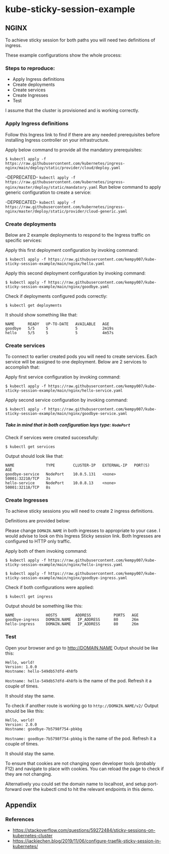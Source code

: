 # kube-sticky-session-example

## NGINX

To achieve sticky session for both paths you will need two definitions of ingress.

These example configurations show the whole process:

### Steps to reproduce:

- Apply Ingress definitions
- Create deployments
- Create services
- Create Ingresses
- Test

I assume that the cluster is provisioned and is working correctly.

### Apply Ingress definitions
Follow this Ingress link to find if there are any needed prerequisites before installing Ingress controller on your infrastructure.

Apply below command to provide all the mandatory prerequisites:

`$ kubectl apply -f https://raw.githubusercontent.com/kubernetes/ingress-nginx/main/deploy/static/provider/cloud/deploy.yaml`

-DEPRECATED- `kubectl apply -f https://raw.githubusercontent.com/kubernetes/ingress-nginx/master/deploy/static/mandatory.yaml`
Run below command to apply generic configuration to create a service:

-DEPRECATED- `kubectl apply -f https://raw.githubusercontent.com/kubernetes/ingress-nginx/master/deploy/static/provider/cloud-generic.yaml`

### Create deployments
Below are 2 example deployments to respond to the Ingress traffic on specific services:

Apply this first deployment configuration by invoking command:

`$ kubectl apply -f https://raw.githubusercontent.com/kempy007/kube-sticky-session-example/main/nginx/hello.yaml`

Apply this second deployment configuration by invoking command:

`$ kubectl apply -f https://raw.githubusercontent.com/kempy007/kube-sticky-session-example/main/nginx/goodbye.yaml`

Check if deployments configured pods correctly:

`$ kubectl get deployments`

It should show something like that:

```
NAME      READY   UP-TO-DATE   AVAILABLE   AGE
goodbye   5/5     5            5           2m19s
hello     5/5     5            5           4m57s
```

### Create services
To connect to earlier created pods you will need to create services. Each service will be assigned to one deployment. Below are 2 services to accomplish that:

Apply first service configuration by invoking command:

`$ kubectl apply -f https://raw.githubusercontent.com/kempy007/kube-sticky-session-example/main/nginx/hello-service.yaml`

Apply second service configuration by invoking command:

`$ kubectl apply -f https://raw.githubusercontent.com/kempy007/kube-sticky-session-example/main/nginx/goodbye-service.yaml`

##### Take in mind that in both configuration lays type: `NodePort`

Check if services were created successfully:

`$ kubectl get services`

Output should look like that:

```
NAME              TYPE        CLUSTER-IP   EXTERNAL-IP   PORT(S)           AGE
goodbye-service   NodePort    10.0.5.131   <none>        50001:32210/TCP   3s
hello-service     NodePort    10.0.8.13    <none>        50001:32118/TCP   8s
```
  
### Create Ingresses
  
To achieve sticky sessions you will need to create 2 ingress definitions.

Definitions are provided below:

Please change `DOMAIN.NAME` in both ingresses to appropriate to your case. I would advise to look on this Ingress Sticky session link. Both Ingresses are configured to HTTP only traffic.

Apply both of them invoking command:

`$ kubectl apply -f https://raw.githubusercontent.com/kempy007/kube-sticky-session-example/main/nginx/hello-ingress.yaml`

`$ kubectl apply -f https://raw.githubusercontent.com/kempy007/kube-sticky-session-example/main/nginx/goodbye-ingress.yaml`

Check if both configurations were applied:

`$ kubectl get ingress`

Output should be something like this:

```
NAME              HOSTS        ADDRESS          PORTS   AGE
goodbye-ingress   DOMAIN.NAME   IP_ADDRESS      80      26m
hello-ingress     DOMAIN.NAME   IP_ADDRESS      80      26m
```  

### Test

Open your browser and go to http://DOMAIN.NAME Output should be like this:

```
Hello, world!
Version: 1.0.0
Hostname: hello-549db57dfd-4h8fb
```
  
`Hostname: hello-549db57dfd-4h8fb` is the name of the pod. Refresh it a couple of times.

It should stay the same.

To check if another route is working go to `http://DOMAIN.NAME/v2/` Output should be like this:

```  
Hello, world!
Version: 2.0.0
Hostname: goodbye-7b5798f754-pbkbg
```
  
`Hostname: goodbye-7b5798f754-pbkbg` is the name of the pod. Refresh it a couple of times.

It should stay the same.

To ensure that cookies are not changing open developer tools (probably F12) and navigate to place with cookies. You can reload the page to check if they are not changing.
  
Alternatively you could set the domain name to localhost, and setup port-forward over the kubectl cmd to hit the relevant endpoints in this demo.
  

## Appendix

### References

- https://stackoverflow.com/questions/59272484/sticky-sessions-on-kubernetes-cluster
- https://jackiechen.blog/2019/11/06/configure-traefik-sticky-session-in-kubernetes/
